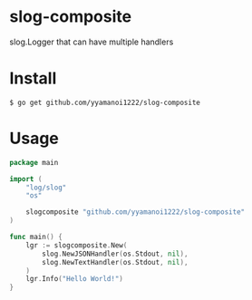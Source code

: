 # slog-composite

slog.Logger that can have multiple handlers

# Install

```
$ go get github.com/yyamanoi1222/slog-composite
```

# Usage

```go
package main

import (
	"log/slog"
	"os"

	slogcomposite "github.com/yyamanoi1222/slog-composite"
)

func main() {
	lgr := slogcomposite.New(
		slog.NewJSONHandler(os.Stdout, nil),
		slog.NewTextHandler(os.Stdout, nil),
	)
	lgr.Info("Hello World!")
}
```
